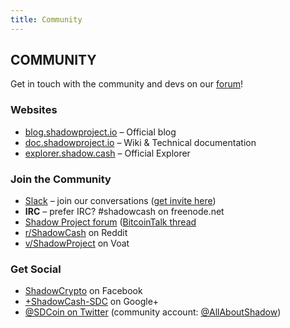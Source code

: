 ```yaml
---
title: Community
---
```


## COMMUNITY

<div class="message"> Get in touch with the community and devs on our <a href="https://talk.shadowproject.io/">forum</a>!</div>

### Websites

- [blog.shadowproject.io](http://blog.shadowproject.io) – Official blog
- [doc.shadowproject.io](http://doc.shadowproject.io) – Wiki & Technical documentation
- [explorer.shadow.cash](http://explorer.shadow.cash/) – Official Explorer

### Join the Community

- [Slack](https://shadowproject.slack.com) – join our conversations ([get invite here](https://slack.shadowproject.io))
- **IRC** – prefer IRC? #shadowcash on freenode.net
- [Shadow Project forum](https://talk.shadowproject.io) ([BitcoinTalk thread](https://bitcointalk.org/index.php?topic=745352)
- [r/ShadowCash](http://reddit.com/r/shadowcash) on Reddit
- [v/ShadowProject](https://voat.co/v/ShadowProject) on Voat

### Get Social

- [ShadowCrypto](https://www.facebook.com/shadowcrypto) on Facebook
- [+ShadowCash-SDC](https://google.com/+ShadowCash-SDC) on Google+
- [@SDCoin on Twitter](https://twitter.com/sdcoin) (community account: [@AllAboutShadow](https://twitter.com/allaboutshadow))
